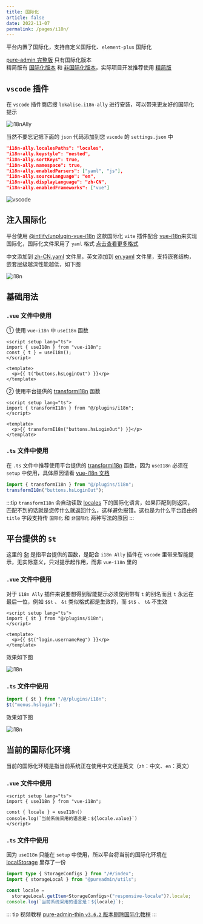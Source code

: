```yaml
---
title: 国际化
article: false
date: 2022-11-07
permalink: /pages/i18n/
---
```


平台内置了国际化，支持自定义国际化、`element-plus` 国际化

[pure-admin 完整版](https://github.com/pure-admin/vue-pure-admin) 只有国际化版本  
精简版有 [国际化版本](https://github.com/pure-admin/pure-admin-thin/tree/i18n/) 和 [非国际化版本](https://github.com/pure-admin/pure-admin-thin)，实际项目开发推荐使用 [精简版](/pages/FAQ/#精简版是干啥的)

## `vscode` 插件

在 `vscode` 插件商店搜 `lokalise.i18n-ally` 进行安装，可以带来更友好的国际化提示

![i18nAlly](~@alias/img/guide/i18nAlly.jpg)

当然不要忘记把下面的 `json` 代码添加到您 `vscode` 的 `settings.json` 中

```json
"i18n-ally.localesPaths": "locales",
"i18n-ally.keystyle": "nested",
"i18n-ally.sortKeys": true,
"i18n-ally.namespace": true,
"i18n-ally.enabledParsers": ["yaml", "js"],
"i18n-ally.sourceLanguage": "en",
"i18n-ally.displayLanguage": "zh-CN",
"i18n-ally.enabledFrameworks": ["vue"]
```

![vscode](~@alias/img/guide/vscode.png)

## 注入国际化

平台使用 [@intlify/unplugin-vue-i18n](https://www.npmjs.com/package/@intlify/unplugin-vue-i18n) 这款国际化 `vite` 插件配合 [vue-i18n](https://www.npmjs.com/package/vue-i18n)来实现国际化，国际化文件采用了 `yaml` 格式 [点击查看更多格式](https://github.com/intlify/bundle-tools/blob/main/packages/vite-plugin-vue-i18n/README.md#include)

中文添加到 [zh-CN.yaml](https://gitee.com/yiming_chang/pure-admin-thin/blob/i18n/locales/zh-CN.yaml) 文件里，英文添加到 [en.yaml](https://gitee.com/yiming_chang/pure-admin-thin/blob/i18n/locales/en.yaml) 文件里，支持嵌套结构，嵌套层级越深性能越低，如下图

![i18n](~@alias/img/guide/i18n.jpg)

## 基础用法

### `.vue` 文件中使用

① 使用 `vue-i18n` 中 `useI18n` 函数

```Vue
<script setup lang="ts">
import { useI18n } from "vue-i18n";
const { t } = useI18n();
</script>

<template>
  <p>{{ t("buttons.hsLoginOut") }}</p>
</template>
```

② 使用平台提供的 [transformI18n](https://gitee.com/yiming_chang/vue-pure-admin/blob/main/src/plugins/i18n.ts#L37) 函数

```Vue
<script setup lang="ts">
import { transformI18n } from "@/plugins/i18n";
</script>

<template>
  <p>{{ transformI18n("buttons.hsLoginOut") }}</p>
</template>
```

### `.ts` 文件中使用

在 `.ts` 文件中推荐使用平台提供的 [transformI18n](https://gitee.com/yiming_chang/vue-pure-admin/blob/main/src/plugins/i18n.ts#L37) 函数，因为 `useI18n` 必须在 `setup` 中使用，具体原因请看 [vue-i18n 文档](https://vue-i18n.intlify.dev/guide/advanced/composition.html#basic-usage)

```ts
import { transformI18n } from "@/plugins/i18n";
transformI18n("buttons.hsLoginOut");
```

:::tip
`transformI18n` 会自动读取 [locales](https://gitee.com/yiming_chang/pure-admin-thin/tree/i18n/locales) 下的国际化语言，如果匹配到则返回，匹配不到的话就是您传什么就返回什么，这样避免报错。这也是为什么平台路由的 `title` 字段支持传 `国际化` 和 `非国际化` 两种写法的原因
:::

## 平台提供的 `$t`

这里的 [$t](https://gitee.com/yiming_chang/vue-pure-admin/blob/main/src/plugins/i18n.ts#L61) 是指平台提供的函数，是配合 `i18n Ally` 插件在 `vscode` 里带来智能提示，无实际意义，只对提示起作用，而非 `vue-i18n` 里的

### `.vue` 文件中使用

对于 `i18n Ally` 插件来说要想得到智能提示必须使用带有 `t` 的别名而且 `t` 永远在最后一位，例如 `$$t` 、 `&t` 类似格式都是生效的，而 `$t$` 、 `t&` 不生效

```Vue
<script setup lang="ts">
import { $t } from "@/plugins/i18n";
</script>

<template>
  <p>{{ $t("login.usernameReg") }}</p>
</template>
```

效果如下图

![i18n](~@alias/img/guide/i18nVue.png)

### `.ts` 文件中使用

```ts
import { $t } from "/@/plugins/i18n";
$t("menus.hslogin");
```

效果如下图

![i18n](~@alias/img/guide/i18nRouter.jpg)

## 当前的国际化环境

当前的国际化环境是指当前系统正在使用中文还是英文（`zh`：中文、`en`：英文）

### `.vue` 文件中使用

```Vue
<script setup lang="ts">
import { useI18n } from "vue-i18n";

const { locale } = useI18n()
console.log(`当前系统采用的语言是：${locale.value}`)
</script>
```

### `.ts` 文件中使用

因为 `useI18n` 只能在 `setup` 中使用，所以平台将当前的国际化环境在 [localStorage](https://gitee.com/yiming_chang/vue-pure-admin/blob/main/src/utils/responsive.ts#L12) 里存了一份

```ts
import type { StorageConfigs } from "/#/index";
import { storageLocal } from "@pureadmin/utils";

const locale =
  storageLocal.getItem<StorageConfigs>("responsive-locale")?.locale;
console.log(`当前系统采用的语言是：${locale}`);
```

::: tip 视频教程
[pure-admin-thin `v3.6.2` 版本剔除国际化教程](https://www.bilibili.com/video/BV19G4y187n3/)<Badge text="视频教程"/>
:::

